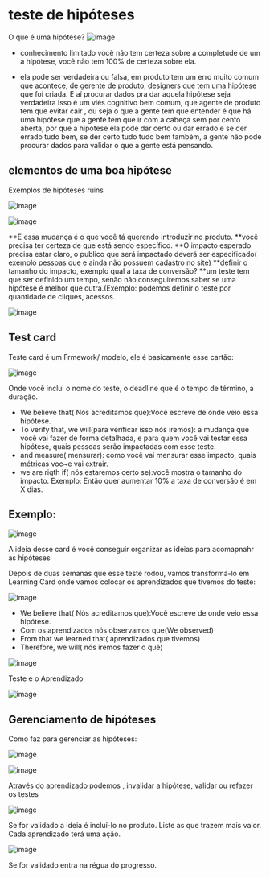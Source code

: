 # teste de hipóteses

O que é uma hipótese?
![image](https://user-images.githubusercontent.com/52088444/234435634-5c574ad7-7e48-41a8-86ca-5455b4a30e29.png)

- conhecimento limitado você não tem certeza sobre a completude de um a hipótese, você não tem 100% de certeza sobre ela.

- ela pode ser verdadeira ou falsa, em produto tem um erro muito comum que acontece, de gerente de produto, designers que tem uma hipótese que foi criada. E aí procurar dados pra dar aquela hipótese seja verdadeira Isso é um viés cognitivo bem comum, que agente de produto tem que evitar cair , ou seja o que a gente tem que entender é que há uma hipótese que a gente tem que ir com a cabeça sem por cento aberta, por que a hipótese ela pode dar certo ou dar errado e se der errado tudo bem, se der certo tudo tudo bem também, a gente não pode procurar dados para validar o que a gente está pensando.

## elementos de uma boa hipótese

Exemplos de hipóteses ruins

![image](https://user-images.githubusercontent.com/52088444/234436095-6b1bf6c9-4e91-48d9-b353-460573a89945.png)

![image](https://user-images.githubusercontent.com/52088444/234436696-fc7a3d5a-ca31-4ee2-9cf2-106d32b9a594.png)

**E essa mudança é o que você tá querendo introduzir no produto.
**você precisa ter certeza de que está sendo específico.
**O impacto esperado precisa estar claro, o publico que será impactado deverá ser especificado( exemplo pessoas que e ainda não possuem cadastro no site)
**definir o tamanho do impacto, exemplo qual a taxa de conversão? 
**um teste tem que ser definido um tempo, senão não conseguiremos saber se uma hipótese é melhor que outra.(Exemplo: podemos definir o teste por quantidade de cliques, acessos.

![image](https://user-images.githubusercontent.com/52088444/234436835-affe77a0-1a7a-4d6f-b51e-905a4e435365.png)

## Test card

Teste card é um Frmework/ modelo, ele é basicamente esse cartão:

![image](https://user-images.githubusercontent.com/52088444/234436998-c702aa99-43b9-4f09-8d7a-9ab83924f9dc.png)

Onde você inclui o nome do teste, o deadline que é o tempo de término, a duração.

- We believe that( Nós acreditamos que):Você escreve de onde veio essa hipótese.
- To verify that, we will(para verificar isso nós iremos): a mudança que você vai fazer de forma detalhada, e para quem você vai testar essa hipótese, quais pessoas serão impactadas com esse teste.
- and measure( mensurar):  como você vai mensurar esse impacto, quais métricas voc~e vai extrair. 
- we are rigth if( nós estaremos certo se):você mostra o tamanho do impacto. Exemplo: Então quer aumentar 10% a taxa de conversão é em X dias.

## Exemplo:

![image](https://user-images.githubusercontent.com/52088444/234437491-7d8a2168-7f9c-477a-a174-513700b94978.png)

A ideia desse card é você conseguir organizar as ideias para acomapnahr as hipóteses


Depois de duas semanas que esse teste rodou, vamos transformá-lo em Learning Card onde vamos colocar os aprendizados que tivemos do teste:

![image](https://user-images.githubusercontent.com/52088444/234437849-08f793b7-dedc-4ff1-b599-50ebe5c9514e.png)

- We believe that( Nós acreditamos que):Você escreve de onde veio essa hipótese.
- Com os aprendizados nós observamos que(We observed)
- From that we learned that( aprendizados que tivemos)
- Therefore, we will( nós iremos fazer o quê)

![image](https://user-images.githubusercontent.com/52088444/234437876-92c7a2eb-a509-4215-962d-697c6a552305.png)


Teste e o Aprendizado

![image](https://user-images.githubusercontent.com/52088444/234438175-86d28447-2967-4ce2-b49a-052646833cce.png)


## Gerenciamento de hipóteses

Como faz para gerenciar as hipóteses:

![image](https://user-images.githubusercontent.com/52088444/234438252-881ebb2a-9790-440c-881a-a87a4ce17d22.png)

![image](https://user-images.githubusercontent.com/52088444/234438335-496a7cfc-9a31-4d82-b45d-4bd2410be7be.png)

Através do aprendizado podemos , invalidar a hipótese, validar ou refazer os testes

![image](https://user-images.githubusercontent.com/52088444/234438436-cfbe2fa3-1f97-4f17-a874-5bb487a35344.png)

Se for validado a ideia é incluí-lo no produto. Liste as que trazem mais valor.  Cada aprendizado terá uma ação.

![image](https://user-images.githubusercontent.com/52088444/234438579-d365722c-6a8d-43cb-b514-56c4589a7efa.png)

Se for validado entra na régua do progresso.















